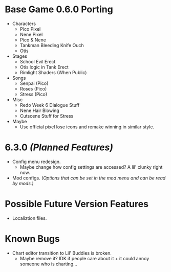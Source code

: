 # Base Game 0.6.0 Porting

- Characters
	- Pico Pixel
	- Nene Pixel
	- Pico & Nene
	- Tankman Bleeding Knife Ouch
	- Otis
- Stages
	- School Evil Erect
	- Otis logic in Tank Erect
	- Rimlight Shaders (When Public)
- Songs
	- Senpai (Pico)
	- Roses (Pico)
	- Stress (Pico)
- Misc
	- Redo Week 6 Dialogue Stuff
	- Nene Hair Blowing
	- Cutscene Stuff for Stress
- Maybe
	- Use official pixel lose icons and remake winning in similar style.

# 6.3.0 *(Planned Features)*

- Config menu redesign.
	- Maybe change how config settings are accessed? A lil' clunky right now.
- Mod configs. *(Options that can be set in the mod menu and can be read by mods.)*

# Possible Future Version Features

- Localiztion files.

# Known Bugs

- Chart editor transition to Lil' Buddies is broken.
	- Maybe remove it? IDK if people care about it + it could annoy someone who is charting...